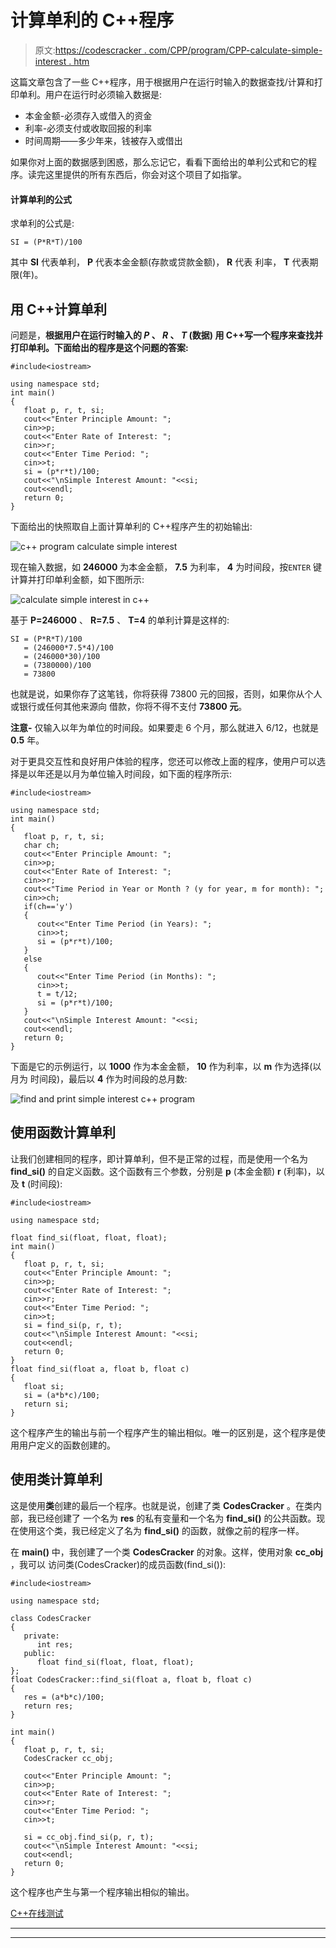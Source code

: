 # 计算单利的 C++程序

> 原文:[https://codescracker . com/CPP/program/CPP-calculate-simple-interest . htm](https://codescracker.com/cpp/program/cpp-calculate-simple-interest.htm)

这篇文章包含了一些 C++程序，用于根据用户在运行时输入的数据查找/计算和打印单利。用户在运行时必须输入数据是:

*   本金金额-必须存入或借入的资金
*   利率-必须支付或收取回报的利率
*   时间周期——多少年来，钱被存入或借出

如果你对上面的数据感到困惑，那么忘记它，看看下面给出的单利公式和它的程序。读完这里提供的所有东西后，你会对这个项目了如指掌。

#### 计算单利的公式

求单利的公式是:

```
SI = (P*R*T)/100
```

其中 **SI** 代表单利， **P** 代表本金金额(存款或贷款金额)， **R** 代表 利率， **T** 代表期限(年)。

## 用 C++计算单利

问题是，**根据用户在运行时输入的 *P* 、 *R* 、 *T* (数据) 用 C++写一个程序来查找并打印单利。下面给出的程序是这个问题的答案:**

```
#include<iostream>

using namespace std;
int main()
{
   float p, r, t, si;
   cout<<"Enter Principle Amount: ";
   cin>>p;
   cout<<"Enter Rate of Interest: ";
   cin>>r;
   cout<<"Enter Time Period: ";
   cin>>t;
   si = (p*r*t)/100;
   cout<<"\nSimple Interest Amount: "<<si;
   cout<<endl;
   return 0;
}
```

下面给出的快照取自上面计算单利的 C++程序产生的初始输出:

![c++ program calculate simple interest](../Images/6a3f964be32da84e8a3cd6cddda93062.png)

现在输入数据，如 **246000** 为本金金额， **7.5** 为利率， **4** 为时间段，按`ENTER` 键计算并打印单利金额，如下图所示:

![calculate simple interest in c++](../Images/871632042943487ad22b428546d8bf57.png)

基于 **P=246000** 、 **R=7.5** 、 **T=4** 的单利计算是这样的:

```
SI = (P*R*T)/100
   = (246000*7.5*4)/100
   = (246000*30)/100
   = (7380000)/100
   = 73800
```

也就是说，如果你存了这笔钱，你将获得 73800 元的回报，否则，如果你从个人或银行或任何其他来源向 借款，你将不得不支付 **73800 元**。

**注意-** 仅输入以年为单位的时间段。如果要走 6 个月，那么就进入 6/12，也就是 **0.5** 年。

对于更具交互性和良好用户体验的程序，您还可以修改上面的程序，使用户可以选择是以年还是以月为单位输入时间段，如下面的程序所示:

```
#include<iostream>

using namespace std;
int main()
{
   float p, r, t, si;
   char ch;
   cout<<"Enter Principle Amount: ";
   cin>>p;
   cout<<"Enter Rate of Interest: ";
   cin>>r;
   cout<<"Time Period in Year or Month ? (y for year, m for month): ";
   cin>>ch;
   if(ch=='y')
   {
      cout<<"Enter Time Period (in Years): ";
      cin>>t;
      si = (p*r*t)/100;
   }
   else
   {
      cout<<"Enter Time Period (in Months): ";
      cin>>t;
      t = t/12;
      si = (p*r*t)/100;
   }
   cout<<"\nSimple Interest Amount: "<<si;
   cout<<endl;
   return 0;
}
```

下面是它的示例运行，以 **1000** 作为本金金额， **10** 作为利率，以 **m** 作为选择(以月为 时间段)，最后以 **4** 作为时间段的总月数:

![find and print simple interest c++ program](../Images/9a372cfb787adcbeef867cb20c4e3ae5.png)

## 使用函数计算单利

让我们创建相同的程序，即计算单利，但不是正常的过程，而是使用一个名为 **find_si()** 的自定义函数。这个函数有三个参数，分别是 **p** (本金金额) **r** (利率)，以及 **t** (时间段):

```
#include<iostream>

using namespace std;

float find_si(float, float, float);
int main()
{
   float p, r, t, si;
   cout<<"Enter Principle Amount: ";
   cin>>p;
   cout<<"Enter Rate of Interest: ";
   cin>>r;
   cout<<"Enter Time Period: ";
   cin>>t;
   si = find_si(p, r, t);
   cout<<"\nSimple Interest Amount: "<<si;
   cout<<endl;
   return 0;
}
float find_si(float a, float b, float c)
{
   float si;
   si = (a*b*c)/100;
   return si;
}
```

这个程序产生的输出与前一个程序产生的输出相似。唯一的区别是，这个程序是使用用户定义的函数创建的。

## 使用类计算单利

这是使用**类**创建的最后一个程序。也就是说，创建了类 **CodesCracker** 。在类内部，我已经创建了 一个名为 **res** 的私有变量和一个名为 **find_si()** 的公共函数。现在使用这个类，我已经定义了名为 **find_si()** 的函数，就像之前的程序一样。

在 **main()** 中，我创建了一个类 **CodesCracker** 的对象。这样，使用对象 **cc_obj** ，我可以 访问类(CodesCracker)的成员函数(find_si()):

```
#include<iostream>

using namespace std;

class CodesCracker
{
   private:
      int res;
   public:
      float find_si(float, float, float);
};
float CodesCracker::find_si(float a, float b, float c)
{
   res = (a*b*c)/100;
   return res;
}

int main()
{
   float p, r, t, si;
   CodesCracker cc_obj;

   cout<<"Enter Principle Amount: ";
   cin>>p;
   cout<<"Enter Rate of Interest: ";
   cin>>r;
   cout<<"Enter Time Period: ";
   cin>>t;

   si = cc_obj.find_si(p, r, t);
   cout<<"\nSimple Interest Amount: "<<si;
   cout<<endl;
   return 0;
}
```

这个程序也产生与第一个程序输出相似的输出。

[C++在线测试](/exam/showtest.php?subid=3)

* * *

* * *